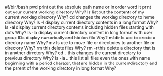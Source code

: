 #!/bin/bash
pwd print out the absolute path name or in order word it print out your current working directory
Why?
ls list out the contents of my current working directory
Why?
cd changes the working directory to home directory
Why?
ls -l display current directory contents in a long format
Why?
ls -al display current directory contents including hidden files starting with dots
Why?
ls -la display current directory content in long format with user group IDs display numerically and hidden file
Why?
mkdir ls use to create a directory name
Why?
mv Is use to move file or directories to another file or directory
Why?
rm this delete files
Why?
rm -r this delete a directory that is in another directory
Why?
cd .. this changes the current directory to previous directory
Why?
ls -la .. this list all files even the ones with name beginning with a period charater, that are hidden in the currentdirectory and the parent of the working directory in long format
Why?

